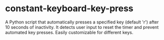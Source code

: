 # constant-keyboard-key-press
 A Python script that automatically presses a specified key (default 'r') after 10 seconds of inactivity. It detects user input to reset the timer and prevent automated key presses. Easily customizable for different keys.

